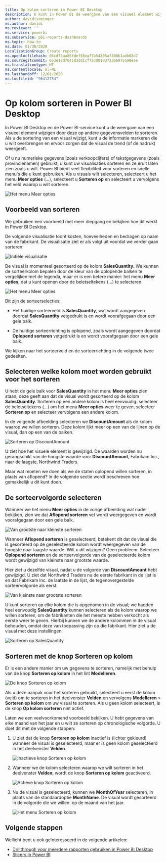 ```yaml
---
title: Op kolom sorteren in Power BI Desktop
description: U kunt in Power BI de weergave van een visueel element wijzigen door deze op andere gegevensvelden te sorteren.
author: davidiseminger
ms.author: davidi
ms.reviewer: ''
ms.service: powerbi
ms.subservice: pbi-reports-dashboards
ms.topic: how-to
ms.date: 01/30/2020
LocalizationGroup: Create reports
ms.openlocfilehash: 06cd73aa86fdef58ea77b54305af300b1adb62d7
ms.sourcegitcommit: 653e18d7041d3dd1cf7a38010372366975a98eae
ms.translationtype: HT
ms.contentlocale: nl-NL
ms.lasthandoff: 12/01/2020
ms.locfileid: "96412754"
---
```

# <a name="sort-by-column-in-power-bi-desktop"></a>Op kolom sorteren in Power BI Desktop
In Power BI Desktop en de Power BI-service kunt u de weergave van een visueel element wijzigen door deze op andere gegevensvelden te sorteren. Als u de sortering van een visual wijzigt, kunt u de informatie markeren die u wilt overbrengen en ervoor zorgen dat de visual de trend (of de nadruk) weergeeft.

Of u nu numerieke gegevens (zoals verkoopcijfers) of tekstgegevens (zoals provincienamen) gebruikt, u kunt uw visualisaties sorteren en ze eruit laten zien zoals u wilt. Power BI biedt veel flexibiliteit voor sorteren en snelle menu's die u kunt gebruiken. Als u visuals wilt selecteren, selecteert u het menu **Meer opties** (...), selecteert u **Sorteren op** en selecteert u vervolgens het veld waarop u wilt sorteren.

![Het menu Meer opties](media/desktop-sort-by-column/sortbycolumn_2.png)

## <a name="sorting-example"></a>Voorbeeld van sorteren
We gebruiken een voorbeeld met meer diepgang en bekijken hoe dit werkt in Power BI Desktop.

De volgende visualisatie toont kosten, hoeveelheden en bedragen op naam van de fabrikant. De visualisatie ziet er als volgt uit voordat we verder gaan sorteren:

![Initiële visualisatie](media/desktop-sort-by-column/sortbycolumn_1.png)

De visual is momenteel gesorteerd op de kolom **SalesQuantity**. We kunnen de sorteerkolom bepalen door de kleur van de oplopende balken te vergelijken met de legenda, maar er is een betere manier: het menu **Meer opties**, dat u kunt openen door de beletseltekens (...) te selecteren.

![Het menu Meer opties](media/desktop-sort-by-column/sortbycolumn_2.png)

Dit zijn de sorteerselecties:

* Het huidige sorteerveld is **SalesQuantity**, wat wordt aangegeven doordat **SalesQuantity** vetgedrukt is en wordt voorafgegaan door een gele balk. 

* De huidige sorteerrichting is oplopend, zoals wordt aangegeven doordat **Oplopend sorteren** vetgedrukt is en wordt voorafgegaan door een gele balk.

We kijken naar het sorteerveld en de sorteerrichting in de volgende twee gedeelten.

## <a name="select-which-column-to-use-for-sorting"></a>Selecteren welke kolom moet worden gebruikt voor het sorteren
U hebt de gele balk voor **SalesQuantity** in het menu **Meer opties** zien staan; deze geeft aan dat de visual wordt gesorteerd op de kolom **SalesQuantity**. Sorteren op een andere kolom is heel eenvoudig: selecteer de beletseltekens (...) om het menu **Meer opties** weer te geven, selecteer **Sorteren op** en selecteer vervolgens een andere kolom.

In de volgende afbeelding selecteren we **DiscountAmount** als de kolom waarop we willen sorteren. Deze kolom lijkt meer op een van de lijnen op de visual, dan op een van de balken. 

![Sorteren op DiscountAmount](media/desktop-sort-by-column/sortbycolumn_3.png)

U ziet hoe het visuele element is gewijzigd. De waarden worden nu gerangschikt van de hoogste waarde voor **DiscountAmount**, Fabrikam Inc., naar de laagste, Northwind Traders. 

Maar wat moeten we doen als we de staten oplopend willen sorteren, in plaats van aflopend? In de volgende sectie wordt beschreven hoe gemakkelijk u dit kunt doen.

## <a name="select-the-sort-order"></a>De sorteervolgorde selecteren
Wanneer we het menu **Meer opties** in de vorige afbeelding wat nader bekijken, zien we dat **Aflopend sorteren** vet wordt weergegeven en wordt voorafgegaan door een gele balk.

![Van grootste naar kleinste sorteren](media/desktop-sort-by-column/sortbycolumn_4.png)

Wanneer **Aflopend sorteren** is geselecteerd, betekent dit dat de visual die is gesorteerd op de geselecteerde kolom wordt weergegeven van de hoogste naar laagste waarde. Wilt u dit wijzigen? Geen probleem. Selecteer **Oplopend sorteren** en de sorteervolgorde van de geselecteerde kolom wordt gewijzigd van kleinste naar grootste waarde.

Hier ziet u dezelfde visual, nadat u de volgorde van **DiscountAmount** hebt gewijzigd. U ziet dat Northwind Traders nu de eerste fabrikant in de lijst is en dat Fabrikam Inc. de laatste in de lijst, de tegenovergestelde sorteervolgorde als eerst.

![Van kleinste naar grootste sorteren](media/desktop-sort-by-column/sortbycolumn_5.png)

U kunt sorteren op elke kolom die is opgenomen in de visual; we hadden heel eenvoudig **SalesQuantity** kunnen selecteren als de kolom waarop we willen sorteren, om de fabrikanten die het meeste hebben verkocht als eerste weer te geven. Hierbij kunnen we de andere kolommen in de visual behouden, omdat deze van toepassing zijn op die fabrikant. Hier ziet u de visual met deze instellingen:

![Sorteren op SalesQuantity](media/desktop-sort-by-column/sortbycolumn_6.png)

## <a name="sort-using-the-sort-by-column-button"></a>Sorteren met de knop Sorteren op kolom
Er is een andere manier om uw gegevens te sorteren, namelijk met behulp van de knop **Sorteren op kolom** in het lint **Modelleren**.

![De knop Sorteren op kolom](media/desktop-sort-by-column/sortbycolumn_8.png)

Als u deze aanpak voor het sorteren gebruikt, selecteert u eerst de kolom (veld) om te sorteren in het deelvenster **Velden** en vervolgens **Modelleren** > **Sorteren op kolom** om uw visual te sorteren. Als u geen kolom selecteert, is de knop **Op kolom sorteren** niet actief.

Laten we een veelvoorkomend voorbeeld bekijken. U hebt gegevens van elke maand van het jaar en u wilt ze sorteren op chronologische volgorde. U doet dit met de volgende stappen:

1. U ziet dat de knop **Sorteren op kolom** inactief is (lichter gekleurd) wanneer de visual is geselecteerd, maar er is geen kolom geselecteerd in het deelvenster **Velden**.
   
   ![Inactieve knop Sorteren op kolom](media/desktop-sort-by-column/sortbycolumn_9.png)

2. Wanneer we de kolom selecteren waarop we wilt sorteren in het deelvenster **Velden**, wordt de knop **Sorteren op kolom** geactiveerd.
   
   ![Actieve knop Sorteren op kolom](media/desktop-sort-by-column/sortbycolumn_10.png)
3. Nu de visual is geselecteerd, kunnen we **MonthOfYear** selecteren, in plaats van de standaardoptie **MonthName**. De visual wordt gesorteerd in de volgorde die we willen: op de maand van het jaar.
   
   ![Het menu Sorteren op kolom](media/desktop-sort-by-column/sortbycolumn_11.png)


<!---
This functionality is no longer active. Jan 2020

## Getting back to default column for sorting
You can sort by any column you'd like, but there may be times when you want the visual to return to its default sorting column. No problem. For a visual that has a sort column selected, open the **More options** menu and select that column again, and the visualization returns to its default sort column.

For example, here's our previous chart:

![Initial visualization](media/desktop-sort-by-column/sortbycolumn_6.png)

When we go back to the menu and select **SalesQuantity** again, the visual defaults to being ordered alphabetically by **Manufacturer**, as shown in the following image.

![Default sort order](media/desktop-sort-by-column/sortbycolumn_7.png)

With so many options for sorting your visuals, creating just the chart or image you want is easy.
--->

## <a name="next-steps"></a>Volgende stappen

Wellicht bent u ook geïnteresseerd in de volgende artikelen:

* [Drillthrough voor meerdere rapporten gebruiken in Power BI Desktop](desktop-cross-report-drill-through.md)
* [Slicers in Power BI](../visuals/power-bi-visualization-slicers.md)
